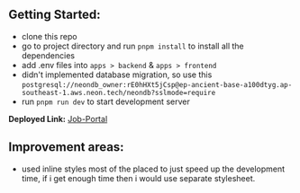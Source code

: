 ## Getting Started:

 - clone this repo
 - go to project directory and run `pnpm install` to install all the dependencies
 - add .env files into `apps > backend` & `apps > frontend` 
 - didn't implemented database migration, so use this `postgresql://neondb_owner:rE0hHXt5jCsp@ep-ancient-base-a100dtyg.ap-southeast-1.aws.neon.tech/neondb?sslmode=require`
 - run `pnpm run dev` to start development server

**Deployed Link:** [Job-Portal](https://job-portal-nogebxb6q-minhazur-rahmans-projects.vercel.app/)

## Improvement areas:
- used inline styles most of the placed to just speed up the development time, if i get enough time then i would use separate stylesheet.
